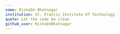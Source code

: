 ```yaml
---
name: Rishabh Bhatnagar
institution: St. Francis Institute Of Technology
quote: Let the code be clean
github_user: RishabhBhatnagar
---
```


